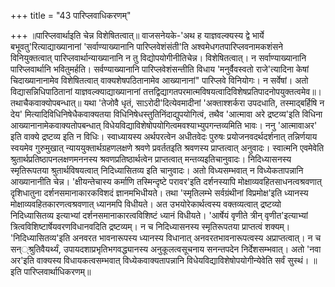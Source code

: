 +++
title = "43 पारिप्लवाधिकरणम्"

+++
॥पारिप्लवार्थाइति चेन्न विशेषितत्वात्॥ वाजसनेयके-'अथ ह याज्ञवल्क्यस्य द्वे भार्ये बभूवतु'रित्याद्याख्यानानां 'सर्वाण्याख्यानानि पारिप्लवेशंसंती'ति अश्वमेधगतपारिप्लवनामकशंसने विनियुक्तत्वात् पारिप्लवार्थान्याख्यानानि न तु विद्योपयोगीनीतिचेन्न। विशेषितत्वात्। न सर्वाण्याख्यानानि पारिप्लवार्थानि भवितुमर्हति। सर्वण्याख्यानानि पारिप्लवेशंसन्तीति विधाय 'मनुर्वैवस्वतो राजे'त्यादिना केषां चिदाख्यानानामेव विशेषितत्वात् वाक्यशेषपठितानामेव आख्यानानां" पारिप्लवे विनियोगः। न सर्वेषां। अतो विद्यासन्निधिपाठितानां याज्ञवल्क्याद्याख्यानानां तत्तद्विद्यागतपरमात्मविषयत्वादिविशेषप्रतिपादनोपयुक्तत्वमेव॥।तथाचैकवाक्योपबन्धात्॥ यथा 'तेजोवै धृतं, साऽरोदी'दित्येवमादीनां 'अक्ताश्शर्करा उपदधाति, तस्माद्बर्हिषि न देय' मित्यादिविधिनिषेधैकवाक्यतया विधिनिषेधस्तुतिनिंदाद्युपयोगित्वं, तथैव 'आत्मावा अरे द्रष्टव्य'इति विधिना आख्यानानामेकवाक्यतोपबन्धात् विधेयविद्याविशेषोपयोगित्वमवश्याभ्युपगन्तव्यमिति भावः। ननु 'आत्मावाअर' इति वाक्ये द्रष्टव्य इति न विधिः। स्वाध्यायस्य अर्थपरत्वेन अधीतवेदः पुरुषः प्रयोजनवदर्थदर्शनात् तन्निर्णयाय स्वयमेव गुरुमुखात् न्याययुक्तार्थग्रहणलक्षणे श्रवणे प्रवर्ततइति श्रवणस्य प्राप्तत्वात् अनुवादः। स्वात्मनि एवमेवेति श्रुतार्थप्रतिष्ठापनलक्षणमननस्य श्रवणप्रतिष्ठार्थत्वेन प्राप्तत्वात् मन्तव्यइतिचानुवादः। निदिध्यासनस्य स्मृतिरूपतया श्रुतार्थविषयत्वात् निदिध्यासितव्य इति चानुवादः। अतो विध्यसम्भवात् न विध्येकतापन्नानि आख्यानानीति चेन्न। 'क्षीयन्तेचास्य कर्माणि तस्मिन्दृष्टे परावर'इति दर्शनस्यापि मोक्षाव्यवहितसाधनत्वश्रवणात् दृशिधातुना दर्शनसमानाकारकविशदं ज्ञानमभिधीयते। तथा 'स्मृतिलम्भे सर्वग्रंथीनां विप्रमोक्ष'इति ध्यानस्य मोक्षाव्यवहितकारणत्वश्रवणात् ध्यानमपि विधीयते। अत उभयोरेकार्थत्वस्य वक्तव्यत्वात् द्रष्टव्यो निदिध्यासितव्य इत्याभ्यां दर्शनसमानाकारत्वविशिष्टं ध्यानं विधीयते। 'आर्षेयं वृणीते त्रीन् वृणीत'इत्याभ्यां त्रित्वविशिष्टार्षेयवरणविधानवदिति द्रष्टव्यम्। न च निदिध्यासनस्य स्मृतिरूपतया प्राप्तत्वं शक्यम्। 'निदिध्यासितव्य'इति अनवरत भावनारूपस्य ध्यानस्य विधानात् अनवरतभावनारूपत्वस्य अप्राप्तत्वात्। न च सन््श्रुतिवैयर्थ्यं, उपायदशाप्रभृतिभगवद्ध्यानस्य अनुकूलत्वसूचनाय सनन्तपदेन निर्देशसम्भवात्। अतो 'नवा अर'इति वाक्यस्य विधायकत्वसम्भवात् विध्येकवाक्यतापन्नानि विधेयविद्याविशेषोपयोगीन्येवेति सर्वं सुस्थं। ॥इति पारिप्लवार्थाधिकरणम्॥